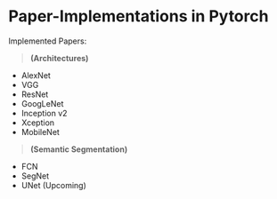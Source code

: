 # Paper-Implementations in Pytorch

Implemented Papers:
> **(Architectures)**
- AlexNet
- VGG
- ResNet
- GoogLeNet
- Inception v2
- Xception 
- MobileNet
> **(Semantic Segmentation)**
- FCN 
- SegNet 
- UNet (Upcoming)
